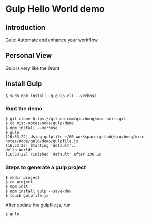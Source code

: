 # Gulp Hello World demo
## Introduction
Gulp: Automate and enhance your workflow.

## Personal View
Gulp is very like the Grunt

## Install Gulp
```
$ sudo npm install -g gulp-cli --verbose
```

### Runt the demo
```
$ git clone https://github.com/qiuzhong/mis-notes.git
$ cd misc-notes/node/gulp/demo
$ npm install --verbose
$ gulp
[16:53:22] Using gulpfile ~/00-workspace/github/qiuzhong/misc-notes/node/gulp/demo/gulpfile.js
[16:53:22] Starting 'default'...
Hello World!
[16:53:22] Finished 'default' after 136 μs
```

### Steps to generate a gulp project
```
$ mkdir project
$ cd project
$ npm init
$ npm install gulp --save-dev
$ touch gulpfile.js
```

After update the gulpfile.js, run
```
$ gulp
```
